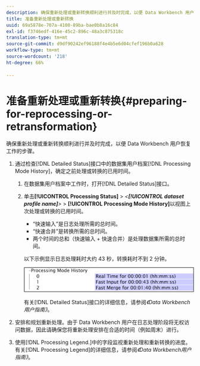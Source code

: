 ```yaml
---
description: 确保重新处理或重新转换顺利进行并及时完成，以便 Data Workbench 用户恢复工作的步骤。
title: 准备重新处理或重新转换
uuid: 69a5878e-707a-4100-89ba-bae0b8a16c84
exl-id: f3746edf-416e-45c2-896c-48a3c875318c
translation-type: tm+mt
source-git-commit: d9df90242ef96188f4e4b5e6d04cfef196b0a628
workflow-type: tm+mt
source-wordcount: '218'
ht-degree: 66%

---
```


# 准备重新处理或重新转换{#preparing-for-reprocessing-or-retransformation}

确保重新处理或重新转换顺利进行并及时完成，以便 Data Workbench 用户恢复工作的步骤。

1. 通过检查[!DNL Detailed Status]接口中的数据集用户档案[!DNL Processing Mode History]，确定之前处理或转换的已用时间。

   1. 在数据集用户档案中工作时，打开[!DNL Detailed Status]接口。
   1. 单击&#x200B;**[!UICONTROL Processing Status]** > *&lt;**[!UICONTROL dataset profile name]**>* > **[!UICONTROL Processing Mode History]**&#x200B;以视图上次处理或转换的已用时间。

      * “快速输入”是日志处理所需的总时间。
      * “快速合并”是转换所需的总时间。
      * 两个时间的总和（快速输入 + 快速合并）是处理数据集所需的总时间。

      以下示例显示日志处理耗时大约 43 秒，转换耗时不到 2 分钟。

      ![](assets/vis_DetailedStatus_ProcessingModeHistory.png)

      有关[!DNL Detailed Status]接口的详细信息，请参阅&#x200B;*《Data Workbench用户指南》*。


1. 安排和规划重新处理。由于 Data Workbench 用户在日志处理阶段将无权访问数据，因此请确保您将重新处理安排在合适的时间（例如周末）进行。
1. 使用[!DNL Processing Legend.]中的字段监视重新处理和重新转换的进度。有关[!DNL Processing Legend]的详细信息，请参阅&#x200B;*《Data Workbench用户指南》*。
